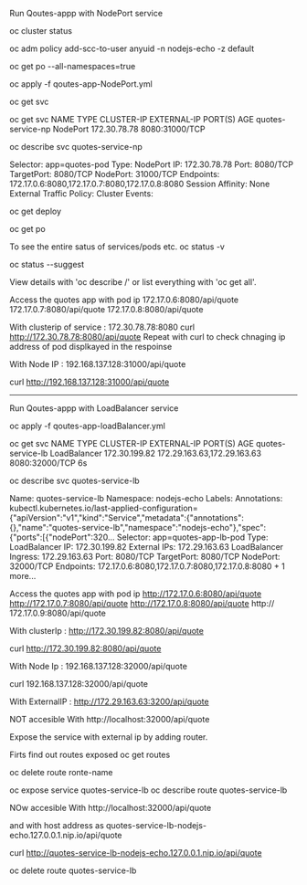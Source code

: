  Run Qoutes-appp with NodePort service

   oc cluster status

  oc adm policy add-scc-to-user anyuid -n nodejs-echo -z default

  oc get po --all-namespaces=true

 
  oc apply -f qoutes-app-NodePort.yml

  oc get svc

  oc get svc
NAME                TYPE        CLUSTER-IP     EXTERNAL-IP   PORT(S)                   AGE
quotes-service-np   NodePort    172.30.78.78   <none>        8080:31000/TCP     

  oc describe svc  quotes-service-np 

  Selector:               app=quotes-pod
Type:                     NodePort
IP:                       172.30.78.78
Port:                     <unset>  8080/TCP
TargetPort:               8080/TCP
NodePort:                 <unset>  31000/TCP
Endpoints:                172.17.0.6:8080,172.17.0.7:8080,172.17.0.8:8080
Session Affinity:         None
External Traffic Policy:  Cluster
Events:                   <none>



  oc get deploy

  oc get po


  To see the entire satus of services/pods etc.
   oc status -v

  oc status --suggest

  View details with 'oc describe <resource>/<name>' or list everything with 'oc get all'.

  Access the quotes app with pod ip
  172.17.0.6:8080/api/quote
  172.17.0.7:8080/api/quote
  172.17.0.8:8080/api/quote

  With clusterip of service  : 172.30.78.78:8080
  curl http://172.30.78.78:8080/api/quote
  Repeat with curl to check chnaging ip address of pod displkayed in the respoinse


  With Node IP : 192.168.137.128:31000/api/quote

  curl http://192.168.137.128:31000/api/quote

************************************************************

Run Qoutes-appp with LoadBalancer service

  oc apply -f qoutes-app-loadBalancer.yml

  oc get svc
NAME                TYPE           CLUSTER-IP      EXTERNAL-IP                   PORT(S)                   AGE
quotes-service-lb   LoadBalancer   172.30.199.82   172.29.163.63,172.29.163.63   8080:32000/TCP            6s

  oc describe svc quotes-service-lb 

  Name:                   quotes-service-lb
Namespace:                nodejs-echo
Labels:                   <none>
Annotations:              kubectl.kubernetes.io/last-applied-configuration={"apiVersion":"v1","kind":"Service","metadata":{"annotations":{},"name":"quotes-service-lb","namespace":"nodejs-echo"},"spec":{"ports":[{"nodePort":320...
Selector:                 app=quotes-app-lb-pod
Type:                     LoadBalancer
IP:                       172.30.199.82
External IPs:             172.29.163.63
LoadBalancer Ingress:     172.29.163.63
Port:                     <unset>  8080/TCP
TargetPort:               8080/TCP
NodePort:                 <unset>  32000/TCP
Endpoints:                172.17.0.6:8080,172.17.0.7:8080,172.17.0.8:8080 + 1 more...


   Access the quotes app with pod ip
  http://172.17.0.6:8080/api/quote
  http://172.17.0.7:8080/api/quote
  http://172.17.0.8:8080/api/quote
 http:// 172.17.0.9:8080/api/quote

  With clusterIp : http://172.30.199.82:8080/api/quote

  curl http://172.30.199.82:8080/api/quote

  With Node Ip : 192.168.137.128:32000/api/quote

  curl 192.168.137.128:32000/api/quote

  With ExternalIP : http://172.29.163.63:3200/api/quote

  NOT accesible With http://localhost:32000/api/quote

  Expose the service with external ip by adding router.


  Firts find out routes exposed
  oc get routes

   oc delete route ronte-name


  oc expose service quotes-service-lb
  oc describe  route quotes-service-lb

  NOw accesible With http://localhost:32000/api/quote

  and with host address as quotes-service-lb-nodejs-echo.127.0.0.1.nip.io/api/quote

  curl http://quotes-service-lb-nodejs-echo.127.0.0.1.nip.io/api/quote

  oc delete  route quotes-service-lb
 

 

